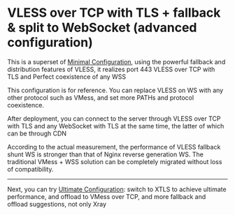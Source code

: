 # VLESS over TCP with TLS + fallback & split to WebSocket (advanced configuration)

This is a superset of [Minimal Configuration](<../VLESS-TCP-TLS%20(minimal%20by%20rprx)>), using the powerful fallback and distribution features of VLESS, it realizes port 443 VLESS over TCP with TLS and Perfect coexistence of any WSS

This configuration is for reference. You can replace VLESS on WS with any other protocol such as VMess, and set more PATHs and protocol coexistence.

After deployment, you can connect to the server through VLESS over TCP with TLS and any WebSocket with TLS at the same time, the latter of which can be through CDN

According to the actual measurement, the performance of VLESS fallback shunt WS is stronger than that of Nginx reverse generation WS. The traditional VMess + WSS solution can be completely migrated without loss of compatibility.

---

Next, you can try [Ultimate Configuration](../VLESS-TCP-XTLS-WHATEVER): switch to XTLS to achieve ultimate performance, and offload to VMess over TCP, and more fallback and offload suggestions, not only Xray
